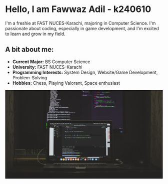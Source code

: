 # Hello, I am Fawwaz Adil - k240610

I'm a freshie at FAST NUCES-Karachi, majoring in Computer Science. I'm passionate about coding, especially in game development, and I'm excited to learn and grow in my field.

## A bit about me:
- **Current Major:** BS Computer Science
- **University:** FAST NUCES-Karachi
- **Programming Interests:** System Design, Website/Game Development, Problem-Solving
- **Hobbies:** Chess, Playing Valorant, Space enthusiast

![Let's do this!](code101.jpg)

